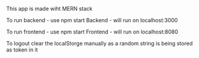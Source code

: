 This app is made wiht MERN stack

To run backend - use npm start 
Backend - will run on localhost:3000

To run frontend - use npm start
Frontend - will run on localhost:8080

To logout clear the localStorge manually as a random string is being stored as token in it